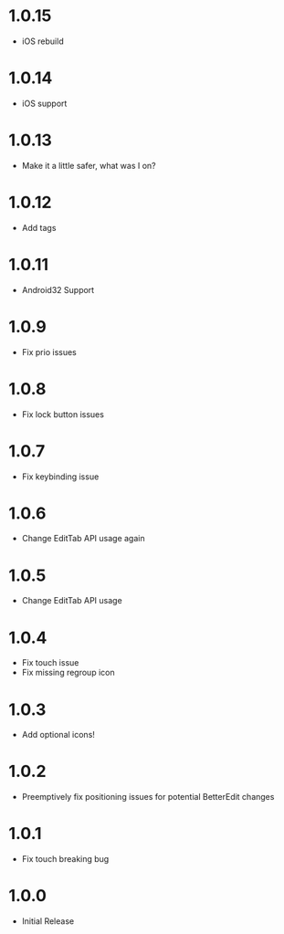 # 1.0.15
- iOS rebuild

# 1.0.14
- iOS support

# 1.0.13
- Make it a little safer, what was I on?

# 1.0.12
- Add tags

# 1.0.11
- Android32 Support

# 1.0.9
- Fix prio issues

# 1.0.8
- Fix lock button issues

# 1.0.7
- Fix keybinding issue

# 1.0.6
- Change EditTab API usage again

# 1.0.5
- Change EditTab API usage

# 1.0.4
- Fix touch issue
- Fix missing regroup icon

# 1.0.3
- Add optional icons!

# 1.0.2
- Preemptively fix positioning issues for potential BetterEdit changes

# 1.0.1
- Fix touch breaking bug

# 1.0.0
- Initial Release
